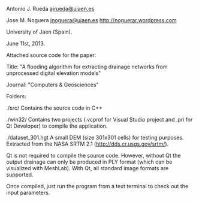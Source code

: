Antonio J. Rueda
ajrueda@ujaen.es

Jose M. Noguera
jnoguera@ujaen.es
http://noguerar.wordpress.com

University of Jaen (Spain). 

June 11st, 2013.

Attached source code for the paper:

Title: "A flooding algorithm for extracting drainage networks from unprocessed digital elevation models"

Journal: "Computers & Geosciences"

Folders:

  ./src/ Contains the source code in C++
  
  ./win32/ Contains two projects (.vcprof for Visual Studio project and .pri for Qt Developer) to compile the application.
  
  ./dataset_301.hgt A small DEM (size 301x301 cells) for testing purposes. Extracted from the NASA SRTM 2.1 (http://dds.cr.usgs.gov/srtm/).

Qt is not required to compile the source code. However, without Qt the output drainage can only be produced in PLY format (which can be visualized with MeshLab). With Qt, all standard image formats are supported.

Once compiled, just run the program from a text terminal to check out the input parameters.
